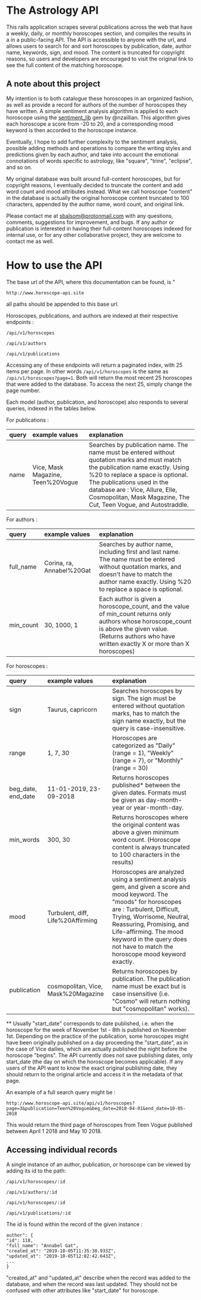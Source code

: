 # The Astrology API

This rails application scrapes several publications across the web that have a weekly, daily, or monthly horoscopes section, and compiles the results in a  in a public-facing API. The API is accessible to anyone with the url, and allows users to search for and sort horoscopes by publication, date, author name, keywords, sign, and mood. The content is truncated for copyright reasons, so users and developers are encouraged to visit the original link to see the full content of the matching horoscope.

## A note about this project

My intention is to both catalogue these horoscopes in an organized fashion, as well as provide a record for authors of the number of horoscopes they have written. A simple sentiment analysis algorithm is applied to each horoscope using the [sentiment_lib](https://github.com/nzaillian/sentiment_lib) gem by @nzaillian. This algorithm gives each horoscope a score from -20 to 20, and a corresponding mood keyword is then accorded to the horoscope instance. 

Eventually, I hope to add further complexity to the sentiment analysis, possible adding methods and operations to compare the writing styles and predictions given by each author, and take into account the emotional connotations of words specific to astrology, like "square", "trine", "eclipse", and so on. 

My original database was built around full-content horoscopes, but for copyright reasons, I eventually decided to truncate the content and add word count and mood attributes instead. What we call horoscope "content" in the database is actually the original horoscope content truncated to 100 characters, appended by the author name, word count, and original link.

Please contact me at sbalsom@protonmail.com with any questions, comments, suggestions for improvement, and bugs. If any author or publication is interested in having their full-content horoscopes indexed for internal use, or for any other collaborative project, they are welcome to contact me as well.

# How to use the API

The base url of the API, where this documentation can be found, is "
```
http://www.horoscope-api.site
```

all paths should be appended to this base url.

Horoscopes, publications, and authors are indexed at their respective endpoints :

```
/api/v1/horoscopes
```

```
/api/v1/authors 
```

``` 
/api/v1/publications
```

Accessing any of these endpoints will return a paginated index, with 25 items per page. In other words `/api/v1/horoscopes` is the same as `/api/v1/horoscopes?page=1`. Both will return the most recent 25 horoscopes that were added to the database. To access the next 25, simply change the page number.

Each model (author, publication, and horoscope) also responds to several queries, indexed in the tables below.

For publications :

| query | example values | explanation |
|:--|:--|:--|
| name | Vice, Mask Magazine, Teen%20Vogue | Searches by publication name. The name must be entered without quotation marks and must match the publication name exactly. Using %20 to replace a space is optional. The publications used in the database are : Vice, Allure, Elle, Cosmopolitan, Mask Magazine, The Cut, Teen Vogue, and Autostraddle. |

For authors :

| query | example values | explanation |
|:--|:--|:--|
| full_name | Corina, ra, Annabel%20Gat | Searches by author name, including first and last name. The name must be entered without quotation marks, and doesn't have to match the author name exactly. Using %20 to replace a space is optional. |
|min_count| 30, 1000, 1| Each author is given a horoscope_count, and the value of min_count returns only authors whose horoscope_count is above the given value.  (Returns authors who have written exactly X or more than X horoscopes) |

For horoscopes :

| query | example values | explanation |
|:--|:--|:--|
| sign | Taurus, capricorn | Searches horoscopes by sign. The sign must be entered without quotation marks, has to match the sign name exactly, but the query is case-insensitive. |
|range| 1, 7, 30 | Horoscopes are categorized as "Daily" (range = 1), "Weekly" (range = 7), or "Monthly" (range = 30)|
|beg_date, end_date | 11-01-2019, 23-09-2018 | Returns horoscopes published* between the given dates. Formats must be given as day-month-year or year-month-day. |
|min_words | 300, 30 | Returns horoscopes where the original content was above a given minimum word count. (Horoscope content is always truncated to 100 characters in the results) |
|mood | Turbulent, diff, Life%20Affirming | Horoscopes are analyzed using a sentiment analysis gem, and given a score and mood keyword. The "moods" for horoscopes are : Turbulent, Difficult, Trying, Worrisome, Neutral, Reassuring, Promising, and Life-affirming. The mood keyword in the query does not have to match the horoscope mood keyword exactly. |
|publication | cosmopolitan, Vice, Mask%20Magazine | Returns horoscopes by publication. The publication name must be exact but is case insensitive (i.e. "Cosmo" will return nothing but "cosmopolitan" works). |

** Usually "start_date" corresponds to date published, i.e. when the horoscope for the week of November 1st - 8th is published on November 1st. Depending on the practice of the publication, some horoscopes might have been originally published on a day proceeding the "start_date", as in the case of Vice dailies, which are actually published the night before the horoscope "begins". The API currently does not save publishing dates, only start_date (the day on which the horoscope becomes applicable). If any users of the API want to know the exact original publishing date, they should return to the original article and access it in the metadata of that page.

An example  of a full search query might be :

```
http://www.horoscope-api.site/api/v1/horoscopes?page=3&publication=Teen%20Vogue&beg_date=2018-04-01&end_date=10-05-2018
```

This would return the third page of horoscopes from Teen Vogue published between April 1 2018 and May 10 2018.

## Accessing individual records

A single instance of an author, publication, or horoscope can be viewed by adding its id to the path:

```
/api/v1/horoscopes/:id
```

```
/api/v1/authors/:id
```

```
/api/v1/horoscopes/:id
```

``` 
/api/v1/publications/:id
```

The id is found within the record of the given instance :

```
author": {
"id": 118,
"full_name": "Annabel Gat",
"created_at": "2019-10-05T11:35:30.933Z",
"updated_at": "2019-10-05T12:02:42.643Z",
...
}
```

"created_at" and "updated_at" describe when the record was added to the database, and when the record was last updated. They should not be confused with other attributes like "start_date" for horoscope.

